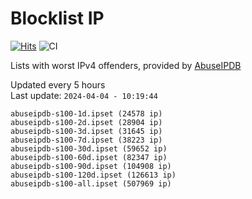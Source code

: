 # Blocklist IP

[![Hits](https://hits.seeyoufarm.com/api/count/incr/badge.svg?url=https%3A%2F%2Fgithub.com%2Fborestad%2Fblocklist-ip%2F&count_bg=%2379C83D&title_bg=%23555555&icon=&icon_color=%23E7E7E7&title=hits&edge_flat=false)](https://hits.seeyoufarm.com)  ![CI](https://img.shields.io/github/workflow/status/borestad/blocklist-ip/CI?style=flat-square)

Lists with worst IPv4 offenders, provided by [AbuseIPDB](https://www.abuseipdb.com/)

<!-- FOOTER-PLACEHOLDER -->
Updated every 5 hours<br>
Last update: `2024-04-04 - 10:19:44`
```
abuseipdb-s100-1d.ipset (24578 ip)
abuseipdb-s100-2d.ipset (28904 ip)
abuseipdb-s100-3d.ipset (31645 ip)
abuseipdb-s100-7d.ipset (38223 ip)
abuseipdb-s100-30d.ipset (59652 ip)
abuseipdb-s100-60d.ipset (82347 ip)
abuseipdb-s100-90d.ipset (104908 ip)
abuseipdb-s100-120d.ipset (126613 ip)
abuseipdb-s100-all.ipset (507969 ip)
```
